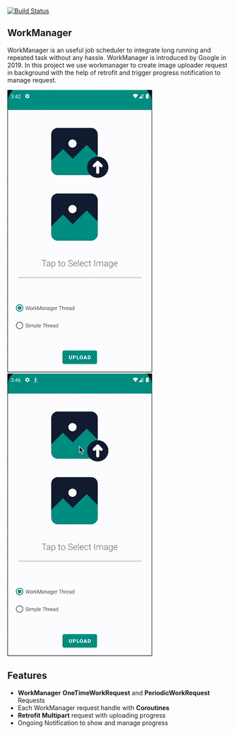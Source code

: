 [![Build Status](https://travis-ci.org/joemccann/dillinger.svg?branch=master)](https://travis-ci.org/joemccann/dillinger)
## WorkManager
WorkManager is an useful job scheduler to integrate long running and repeated task without any hassle. WorkManager is introduced by Google in 2019. In this project we use workmanager to create image uploader request in background with the help of retrofit and trigger progress notification to manage request.

![Using WorkManager](https://raw.githubusercontent.com/profahad/workmanager/master/screenplay/Screen%20Recording%202021-06-27%20at%203.40.46%20PM.gif)      ![Using Simple Retrofit](https://raw.githubusercontent.com/profahad/workmanager/master/screenplay/Screen%20Recording%202021-06-27%20at%203.46.29%20PM.gif)

## Features

- **WorkManager** **OneTimeWorkRequest** and **PeriodicWorkRequest** Requests
- Each WorkManager request handle with **Coroutines**
- **Retrofit Multipart** request with uploading progress
- Ongoing Notification to show and manage progress
